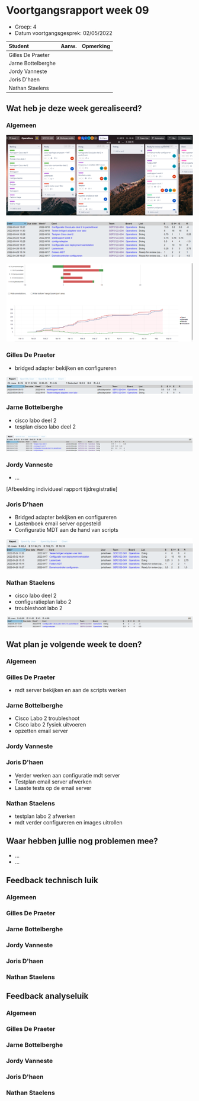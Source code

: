 # Voortgangsrapport week 09

- Groep: 4
- Datum voortgangsgesprek: 02/05/2022

| Student            | Aanw. | Opmerking |
| :----------------- | :---- | :-------- |
| Gilles De Praeter  |       |           |
| Jarne Bottelberghe |       |           |
| Jordy Vanneste     |       |           |
| Joris D'haen       |       |           |
| Nathan Staelens    |       |           |

## Wat heb je deze week gerealiseerd?

### Algemeen

![Kanban](./Images/Algemeen/W09_KanBan.png)

![Operations](./Images/Algemeen/W09_Operations.png)

![Report](./Images/Algemeen/W09_Report.png)

### Gilles De Praeter

- bridged adapter bekijken en configureren

![Report Gilles](./Images/GillesDePraeter/W09_tijdGilles.png)

### Jarne Bottelberghe

- cisco labo deel 2
- tesplan cisco labo deel 2

![](./Images/JarneBottelberghe/W9TabelSpend.png)

### Jordy Vanneste

- ...

[Afbeelding individueel rapport tijdregistratie]

### Joris D'haen

- Bridged adapter bekijken en configureren
- Lastenboek email server opgesteld
- Configuratie MDT aan de hand van scripts

![Report Joris](./Images/JorisDhaen/09/09.png)

### Nathan Staelens

- cisco labo deel 2
- configuratieplan labo 2
- troubleshoot labo 2

![Report Nathan](./Images/NathanStaelens/week9.png)

## Wat plan je volgende week te doen?

### Algemeen

### Gilles De Praeter

- mdt server bekijken en aan de scripts werken

### Jarne Bottelberghe

- Cisco Labo 2 troubleshoot
- Cisco labo 2 fysiek uitvoeren
- opzetten email server

### Jordy Vanneste

### Joris D'haen

- Verder werken aan configuratie mdt server
- Testplan email server afwerken
- Laaste tests op de email server

### Nathan Staelens

- testplan labo 2 afwerken
- mdt verder configureren en images uitrollen

## Waar hebben jullie nog problemen mee?

- ...
- ...

## Feedback technisch luik

### Algemeen

### Gilles De Praeter

### Jarne Bottelberghe

### Jordy Vanneste

### Joris D'haen

### Nathan Staelens

## Feedback analyseluik

### Algemeen

### Gilles De Praeter

### Jarne Bottelberghe

### Jordy Vanneste

### Joris D'haen

### Nathan Staelens
